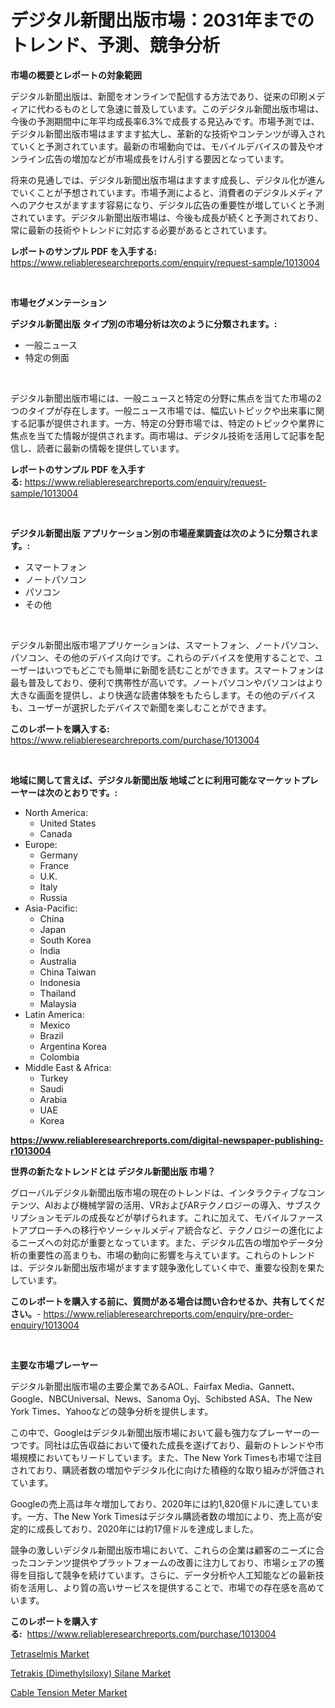 <p><h1>デジタル新聞出版市場：2031年までのトレンド、予測、競争分析</h1></p><p><strong>市場の概要とレポートの対象範囲</strong></p>
<p><p>デジタル新聞出版は、新聞をオンラインで配信する方法であり、従来の印刷メディアに代わるものとして急速に普及しています。このデジタル新聞出版市場は、今後の予測期間中に年平均成長率6.3%で成長する見込みです。市場予測では、デジタル新聞出版市場はますます拡大し、革新的な技術やコンテンツが導入されていくと予測されています。最新の市場動向では、モバイルデバイスの普及やオンライン広告の増加などが市場成長をけん引する要因となっています。</p><p>将来の見通しでは、デジタル新聞出版市場はますます成長し、デジタル化が進んでいくことが予想されています。市場予測によると、消費者のデジタルメディアへのアクセスがますます容易になり、デジタル広告の重要性が増していくと予測されています。デジタル新聞出版市場は、今後も成長が続くと予測されており、常に最新の技術やトレンドに対応する必要があるとされています。</p></p>
<p><strong>レポートのサンプル PDF を入手する:</strong> <a href="https://www.reliableresearchreports.com/enquiry/request-sample/1013004">https://www.reliableresearchreports.com/enquiry/request-sample/1013004</a></p>
<p>&nbsp;</p>
<p><strong>市場セグメンテーション</strong></p>
<p><strong>デジタル新聞出版 タイプ別の市場分析は次のように分類されます。:</strong></p>
<p><ul><li>一般ニュース</li><li>特定の側面</li></ul></p>
<p>&nbsp;</p>
<p><p>デジタル新聞出版市場には、一般ニュースと特定の分野に焦点を当てた市場の2つのタイプが存在します。一般ニュース市場では、幅広いトピックや出来事に関する記事が提供されます。一方、特定の分野市場では、特定のトピックや業界に焦点を当てた情報が提供されます。両市場は、デジタル技術を活用して記事を配信し、読者に最新の情報を提供しています。</p></p>
<p><strong>レポートのサンプル PDF を入手する:</strong>&nbsp;<a href="https://www.reliableresearchreports.com/enquiry/request-sample/1013004">https://www.reliableresearchreports.com/enquiry/request-sample/1013004</a></p>
<p>&nbsp;</p>
<p><strong> デジタル新聞出版 アプリケーション別の市場産業調査は次のように分類されます。:</strong></p>
<p><ul><li>スマートフォン</li><li>ノートパソコン</li><li>パソコン</li><li>その他</li></ul></p>
<p>&nbsp;</p>
<p><p>デジタル新聞出版市場アプリケーションは、スマートフォン、ノートパソコン、パソコン、その他のデバイス向けです。これらのデバイスを使用することで、ユーザーはいつでもどこでも簡単に新聞を読むことができます。スマートフォンは最も普及しており、便利で携帯性が高いです。ノートパソコンやパソコンはより大きな画面を提供し、より快適な読書体験をもたらします。その他のデバイスも、ユーザーが選択したデバイスで新聞を楽しむことができます。</p></p>
<p><strong>このレポートを購入する:</strong>&nbsp; <a href="https://www.reliableresearchreports.com/purchase/1013004">https://www.reliableresearchreports.com/purchase/1013004</a></p>
<p>&nbsp;</p>
<p><strong>地域に関して言えば、デジタル新聞出版 地域ごとに利用可能なマーケットプレーヤーは次のとおりです。:</strong></p>
<p><ul>
    <li>
        North America:
        <ul>
            <li>United States</li>
            <li>Canada</li>
        </ul>
    </li>
    <li>
        Europe:
        <ul>
            <li>Germany</li>
            <li>France</li>
            <li>U.K.</li>
            <li>Italy</li>
            <li>Russia</li>
        </ul>
    </li>
    <li>
        Asia-Pacific:
        <ul>
            <li>China</li>
            <li>Japan</li>
            <li>South Korea</li>
            <li>India</li>
            <li>Australia</li>
            <li>China Taiwan</li>
            <li>Indonesia</li>
            <li>Thailand</li>
            <li>Malaysia</li>
        </ul>
    </li>
    <li>
        Latin America:
        <ul>
            <li>Mexico</li>
            <li>Brazil</li>
            <li>Argentina Korea</li>
            <li>Colombia</li>
        </ul>
    </li>
    <li>
        Middle East & Africa:
        <ul>
            <li>Turkey</li>
            <li>Saudi</li>
            <li>Arabia</li>
            <li>UAE</li>
            <li>Korea</li>
        </ul>
    </li>
    </ul></p>
<p><strong><a href="https://www.reliableresearchreports.com/digital-newspaper-publishing-r1013004">https://www.reliableresearchreports.com/digital-newspaper-publishing-r1013004</a></strong>&nbsp;</p>
<p><strong>世界の新たなトレンドとは デジタル新聞出版 市場？</strong></p>
<p><p>グローバルデジタル新聞出版市場の現在のトレンドは、インタラクティブなコンテンツ、AIおよび機械学習の活用、VRおよびARテクノロジーの導入、サブスクリプションモデルの成長などが挙げられます。これに加えて、モバイルファーストアプローチへの移行やソーシャルメディア統合など、テクノロジーの進化によるニーズへの対応が重要となっています。また、デジタル広告の増加やデータ分析の重要性の高まりも、市場の動向に影響を与えています。これらのトレンドは、デジタル新聞出版市場がますます競争激化していく中で、重要な役割を果たしています。</p></p>
<p><strong>このレポートを購入する前に、質問がある場合は問い合わせるか、共有してください。</strong>- <a href="https://www.reliableresearchreports.com/enquiry/pre-order-enquiry/1013004">https://www.reliableresearchreports.com/enquiry/pre-order-enquiry/1013004</a></p>
<p>&nbsp;</p>
<p><strong>主要な市場プレーヤー</strong></p>
<p><p>デジタル新聞出版市場の主要企業であるAOL、Fairfax Media、Gannett、Google、NBCUniversal、News、Sanoma Oyj、Schibsted ASA、The New York Times、Yahooなどの競争分析を提供します。</p><p>この中で、Googleはデジタル新聞出版市場において最も強力なプレーヤーの一つです。同社は広告収益において優れた成長を遂げており、最新のトレンドや市場規模においてもリードしています。また、The New York Timesも市場で注目されており、購読者数の増加やデジタル化に向けた積極的な取り組みが評価されています。</p><p>Googleの売上高は年々増加しており、2020年には約1,820億ドルに達しています。一方、The New York Timesはデジタル購読者数の増加により、売上高が安定的に成長しており、2020年には約17億ドルを達成しました。</p><p>競争の激しいデジタル新聞出版市場において、これらの企業は顧客のニーズに合ったコンテンツ提供やプラットフォームの改善に注力しており、市場シェアの獲得を目指して競争を続けています。さらに、データ分析や人工知能などの最新技術を活用し、より質の高いサービスを提供することで、市場での存在感を高めています。</p></p>
<p><strong>このレポートを購入する:</strong>&nbsp;&nbsp;<a href="https://www.reliableresearchreports.com/purchase/1013004">https://www.reliableresearchreports.com/purchase/1013004</a></p>
<p><p><a href="https://www.linkedin.com/pulse/decoding-tetraselmis-market-deep-dive-latest-trends-segmentation-9k3xc?trackingId=6x4mY%2ByNAhBTFzfHbxV09g%3D%3D">Tetraselmis Market</a></p><p><a href="https://www.linkedin.com/pulse/tetrakis-dimethylsiloxy-silane-market-size-evaluating-zyw5c?trackingId=iwowJ0ib3aqMo%2Fym6xcTqw%3D%3D">Tetrakis (Dimethylsiloxy) Silane Market</a></p><p><a href="https://www.linkedin.com/pulse/cable-tension-meter-market-furnish-information-size-share-2vxoc?trackingId=GaGjYctP7HHncsoT0JdDDA%3D%3D">Cable Tension Meter Market</a></p></p>